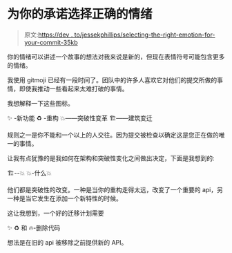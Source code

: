 # 为你的承诺选择正确的情绪

> 原文:[https://dev . to/jessekphillips/selecting-the-right-emotion-for-your-commit-35kb](https://dev.to/jessekphillips/selecting-the-right-emotion-for-your-commit-35kb)

你的情绪可以讲述一个故事的想法对我来说是新的，但现在表情符号可能包含更多的情绪。

我使用 gitmoji 已经有一段时间了。团队中的许多人喜欢它对他们的提交所做的事情，即使我推动一些看起来太难打破的事情。

我想解释一下这些图标。

✨ -新功能
♻️ -重构
💥——突破性变革
🏗️——建筑变迁

规则之一是你不能和一个以上的人交往。因为提交被检查以确定这是您正在做的唯一的事情。

让我有点犹豫的是我如何在架构和突破性变化之间做出决定，下面是我想到的:

🏗--💥
💥-什么💥

他们都是突破性的改变。一种是当你的重构走得太远，改变了一个重要的 api，另一种是当它发生在添加一个新特性的时候。

这让我想到，一个好的迁移计划需要

✨
♻️
和
🔥-删除代码

想法是在旧的 api 被移除之前提供新的 API。